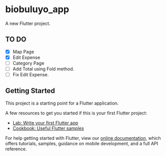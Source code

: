 # biobuluyo_app

A new Flutter project.

## TO DO

- [X] Map Page
- [X] Edit Expense
- [ ] Category Page
- [ ] Add Total using Fold method.
- [ ] Fix Edit Expense.

## Getting Started

This project is a starting point for a Flutter application.

A few resources to get you started if this is your first Flutter project:

- [Lab: Write your first Flutter app](https://flutter.dev/docs/get-started/codelab)
- [Cookbook: Useful Flutter samples](https://flutter.dev/docs/cookbook)

For help getting started with Flutter, view our
[online documentation](https://flutter.dev/docs), which offers tutorials,
samples, guidance on mobile development, and a full API reference.
